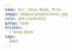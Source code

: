 ```yaml
---
name: Arc. Anna Biom, M.Sc.
image: images/people/anna.jpg
role: phd-candidate
group: team
aliases:
  - Anna Boim
tags:
  GAAI
---
```


